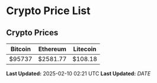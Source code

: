 # Crypto Price List

## Crypto Prices
| Bitcoin | Ethereum | Litecoin |
| ------- | -------- | -------- |
| $95737 | $2581.77 | $108.18 |
**Last Updated:** 2025-02-10 02:21 UTC
**Last Updated:** $DATE$

